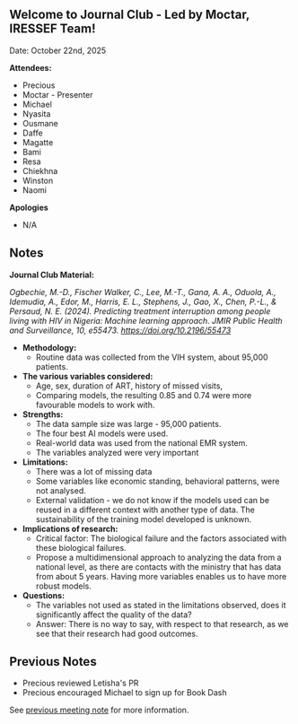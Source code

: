 ## Welcome to Journal Club - Led by Moctar, IRESSEF Team!

Date: October 22nd, 2025

**Attendees:**
   * Precious
   * Moctar - Presenter
   * Michael
   * Nyasita
   * Ousmane
   * Daffe
   * Magatte
   * Bami
   * Resa
   * Chiekhna
   * Winston
   * Naomi
     
**Apologies**

   * N/A

## Notes

**Journal Club Material:**
    
_Ogbechie, M.-D., Fischer Walker, C., Lee, M.-T., Gana, A. A., Oduola, A., Idemudia, A., Edor, M., Harris, E. L., Stephens, J., Gao, X., Chen, P.-L., & Persaud, N. E. (2024). Predicting treatment interruption among people living with HIV in Nigeria: Machine learning approach. JMIR Public Health and Surveillance, 10, e55473. https://doi.org/10.2196/55473_

- **Methodology:**
  - Routine data was collected from the VIH system, about 95,000 patients.
- **The various variables considered:**
  - Age, sex, duration of ART, history of missed visits,
  - Comparing models, the resulting 0.85  and 0.74 were more favourable models to work with.
- **Strengths:**
  - The data sample size was large - 95,000 patients. 
  - The four best AI models were used.
  - Real-world data was used from the national EMR system.
  - The variables analyzed were very important
- **Limitations:**
  - There was a lot of missing data
  - Some variables like economic standing, behavioral patterns, were not analysed.
  - External validation -  we do not know if the models used can be reused in a different context with another type of data. The sustainability of the training model developed is unknown. 
- **Implications of research:**
  - Critical factor: The biological failure and the factors associated with these biological failures.
  - Propose a multidimensional approach to analyzing the data from a national level, as there are contacts with the ministry that has data from about 5 years.  Having more variables enables us to have more robust models.
- **Questions:**
  - The variables not used as stated in the limitations observed, does it significantly affect the quality of the data?
  - Answer: There is no way to say, with respect to that research, as we see that their research had good outcomes.
    
## Previous Notes

   * Precious reviewed Letisha's PR
   * Precious encouraged Michael to sign up for Book Dash

See [previous meeting note](https://github.com/aphrc-dswb/dswb-open-science-capacity-wg/blob/main/project-management/coworking-calls/20251008-coworking-call-notes.md) for more information.
